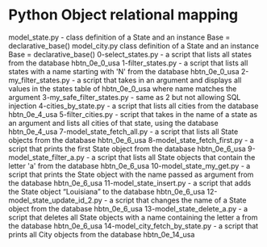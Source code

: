# Python Object relational mapping

model_state.py - class definition of a State and an instance Base = declarative_base()
model_city.py class definition of a State and an instance Base = declarative_base()
0-select_states.py - a script that lists all states from the database hbtn_0e_0_usa
1-filter_states.py - a script that lists all states with a name starting with 'N' from the database hbtn_0e_0_usa
2-my_filter_states.py -  a script that takes in an argument and displays all values in the states table of hbtn_0e_0_usa where name matches the argument
3-my_safe_filter_states.py - same as 2 but not allowing SQL injection
4-cities_by_state.py - a script that lists all cities from the database hbtn_0e_4_usa
5-filter_cities.py -  script that takes in the name of a state as an argument and lists all cities of that state, using the database hbtn_0e_4_usa
7-model_state_fetch_all.py - a script that lists all State objects from the database hbtn_0e_6_usa
8-model_state_fetch_first.py - a script that prints the first State object from the database hbtn_0e_6_usa
9-model_state_filter_a.py - a script that lists all State objects that contain the letter 'a' from the database hbtn_0e_6_usa
10-model_state_my_get.py - a script that prints the State object with the name passed as argument from the database hbtn_0e_6_usa
11-model_state_insert.py - a script that adds the State object “Louisiana” to the database hbtn_0e_6_usa
12-model_state_update_id_2.py - a script that changes the name of a State object from the database hbtn_0e_6_usa
13-model_state_delete_a.py - a script that deletes all State objects with a name containing the letter a from the database hbtn_0e_6_usa
14-model_city_fetch_by_state.py - a script that prints all City objects from the database hbtn_0e_14_usa
